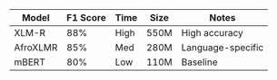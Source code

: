 | Model         | F1 Score | Time | Size | Notes              |
|---------------|----------|------|------|---------------------|
| XLM-R         | 88%      | High | 550M | High accuracy       |
| AfroXLMR      | 85%      | Med  | 280M | Language-specific   |
| mBERT         | 80%      | Low  | 110M | Baseline            |